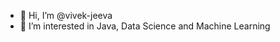 - 👋 Hi, I’m @vivek-jeeva
- 👀 I’m interested in Java, Data Science and Machine Learning

<!---
vivek-jeeva/vivek-jeeva is a ✨ special ✨ repository because its `README.md` (this file) appears on your GitHub profile.
You can click the Preview link to take a look at your changes.
--->
